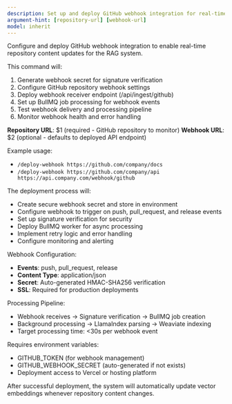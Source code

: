 ```yaml
---
description: Set up and deploy GitHub webhook integration for real-time repository updates
argument-hint: [repository-url] [webhook-url]
model: inherit
---
```


Configure and deploy GitHub webhook integration to enable real-time repository content updates for the RAG system.

This command will:
1. Generate webhook secret for signature verification
2. Configure GitHub repository webhook settings
3. Deploy webhook receiver endpoint (/api/ingest/github)
4. Set up BullMQ job processing for webhook events
5. Test webhook delivery and processing pipeline
6. Monitor webhook health and error handling

**Repository URL**: $1 (required - GitHub repository to monitor)
**Webhook URL**: $2 (optional - defaults to deployed API endpoint)

Example usage:
- `/deploy-webhook https://github.com/company/docs`
- `/deploy-webhook https://github.com/company/api https://api.company.com/webhook/github`

The deployment process will:
- Create secure webhook secret and store in environment
- Configure webhook to trigger on push, pull_request, and release events
- Set up signature verification for security
- Deploy BullMQ worker for async processing
- Implement retry logic and error handling
- Configure monitoring and alerting

Webhook Configuration:
- **Events**: push, pull_request, release
- **Content Type**: application/json
- **Secret**: Auto-generated HMAC-SHA256 verification
- **SSL**: Required for production deployments

Processing Pipeline:
- Webhook receives → Signature verification → BullMQ job creation
- Background processing → LlamaIndex parsing → Weaviate indexing
- Target processing time: <30s per webhook event

Requires environment variables:
- GITHUB_TOKEN (for webhook management)
- GITHUB_WEBHOOK_SECRET (auto-generated if not exists)
- Deployment access to Vercel or hosting platform

After successful deployment, the system will automatically update vector embeddings whenever repository content changes.
